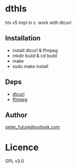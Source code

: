 # dthls

hls v5 impl in c. work with dtcurl


## Installation
- install dtcurl & ffmpeg
- mkdir build & cd build
- make
- sudo make install

## Deps

- [dtcurl](https://github.com/peterfuture/dtcurl)
- [ffmpeg](https://github.com/FFmpeg/FFmpeg)

## Author

peter_future@outlook.com

# Licence

GPL v3.0
